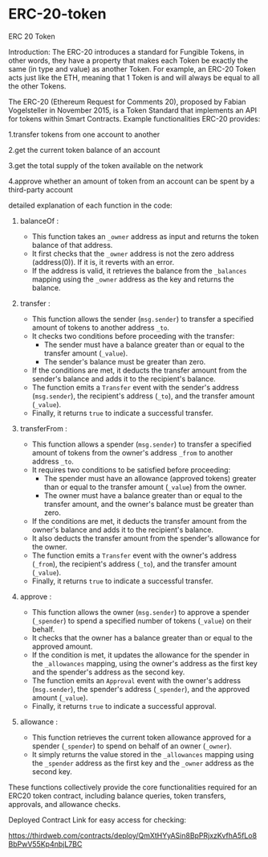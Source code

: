 # ERC-20-token
ERC 20 Token

Introduction: 
The ERC-20 introduces a standard for Fungible Tokens, in other words, they have a property that makes each Token be exactly the same (in type and value) as another Token. For example, an ERC-20 Token acts just like the ETH, meaning that 1 Token is and will always be equal to all the other Tokens.

The ERC-20 (Ethereum Request for Comments 20), proposed by Fabian Vogelsteller in November 2015, is a Token Standard that implements an API for tokens within Smart Contracts.
Example functionalities ERC-20 provides:

1.transfer tokens from one account to another

2.get the current token balance of an account

3.get the total supply of the token available on the network

4.approve whether an amount of token from an account can be spent by a third-party account


detailed explanation of each function in the code:

1. balanceOf :
   - This function takes an `_owner` address as input and returns the token balance of that address.
   - It first checks that the `_owner` address is not the zero address (address(0)). If it is, it reverts with an error.
   - If the address is valid, it retrieves the balance from the `_balances` mapping using the `_owner` address as the key and returns the balance.

2. transfer :
   - This function allows the sender (`msg.sender`) to transfer a specified amount of tokens to another address `_to`.
   - It checks two conditions before proceeding with the transfer:
     - The sender must have a balance greater than or equal to the transfer amount (`_value`).
     - The sender's balance must be greater than zero.
   - If the conditions are met, it deducts the transfer amount from the sender's balance and adds it to the recipient's balance.
   - The function emits a `Transfer` event with the sender's address (`msg.sender`), the recipient's address (`_to`), and the transfer amount (`_value`).
   - Finally, it returns `true` to indicate a successful transfer.

3. transferFrom :
   - This function allows a spender (`msg.sender`) to transfer a specified amount of tokens from the owner's address `_from` to another address `_to`.
   - It requires two conditions to be satisfied before proceeding:
     - The spender must have an allowance (approved tokens) greater than or equal to the transfer amount (`_value`) from the owner.
     - The owner must have a balance greater than or equal to the transfer amount, and the owner's balance must be greater than zero.
   - If the conditions are met, it deducts the transfer amount from the owner's balance and adds it to the recipient's balance.
   - It also deducts the transfer amount from the spender's allowance for the owner.
   - The function emits a `Transfer` event with the owner's address (`_from`), the recipient's address (`_to`), and the transfer amount (`_value`).
   - Finally, it returns `true` to indicate a successful transfer.

4. approve :
   - This function allows the owner (`msg.sender`) to approve a spender (`_spender`) to spend a specified number of tokens (`_value`) on their behalf.
   - It checks that the owner has a balance greater than or equal to the approved amount.
   - If the condition is met, it updates the allowance for the spender in the `_allowances` mapping, using the owner's address as the first key and the spender's address as the second key.
   - The function emits an `Approval` event with the owner's address (`msg.sender`), the spender's address (`_spender`), and the approved amount (`_value`).
   - Finally, it returns `true` to indicate a successful approval.

5. allowance :
   - This function retrieves the current token allowance approved for a spender (`_spender`) to spend on behalf of an owner (`_owner`).
   - It simply returns the value stored in the `_allowances` mapping using the `_spender` address as the first key and the `_owner` address as the second key.

These functions collectively provide the core functionalities required for an ERC20 token contract, including balance queries, token transfers, approvals, and allowance checks.

Deployed Contract Link for easy access for checking:

https://thirdweb.com/contracts/deploy/QmXtHYyASin8BpPRjxzKvfhA5fLo8BbPwV55Kp4nbjL7BC

